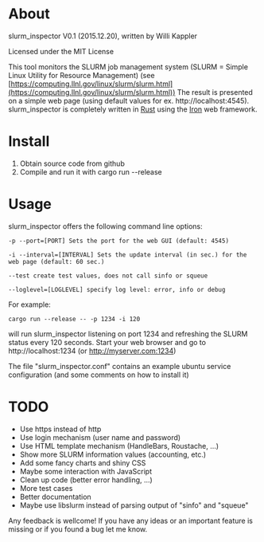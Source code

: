 # About

slurm_inspector V0.1 (2015.12.20), written by Willi Kappler

Licensed under the MIT License

This tool monitors the SLURM job management system (SLURM = Simple Linux Utility for Resource Management)
(see [https://computing.llnl.gov/linux/slurm/slurm.html](https://computing.llnl.gov/linux/slurm/slurm.html))
The result is presented on a simple web page (using default values for ex. http://localhost:4545).
slurm_inspector is completely written in [Rust](https://www.rust-lang.org/) using the [Iron](http://ironframework.io/) web framework.

# Install

1. Obtain source code from github
2. Compile and run it with
    cargo run --release

# Usage

slurm_inspector offers the following command line options:

    -p --port=[PORT] Sets the port for the web GUI (default: 4545)
    
    -i --interval=[INTERVAL] Sets the update interval (in sec.) for the web page (default: 60 sec.)
    
    --test create test values, does not call sinfo or squeue
    
    --loglevel=[LOGLEVEL] specify log level: error, info or debug

For example:

    cargo run --release -- -p 1234 -i 120
    
will run slurm_inspector listening on port 1234 and refreshing the SLURM status every 120 seconds.
Start your web browser and go to http://localhost:1234 (or http://myserver.com:1234)

The file "slurm_inspector.conf" contains an example ubuntu service configuration (and some comments on how to install it)

# TODO
- Use https instead of http
- Use login mechanism (user name and password)
- Use HTML template mechanism (HandleBars, Roustache, ...)
- Show more SLURM information values (accounting, etc.)
- Add some fancy charts and shiny CSS
- Maybe some interaction with JavaScript
- Clean up code (better error handling, ...)
- More test cases
- Better documentation
- Maybe use libslurm instead of parsing output of "sinfo" and "squeue"

Any feedback is wellcome! If you have any ideas or an important feature is missing or if you found a bug let me know.
